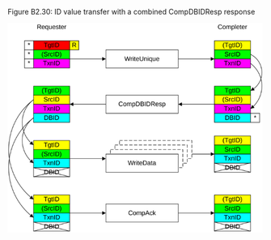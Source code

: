 Figure B2.30: ID value transfer with a combined CompDBIDResp response

![Image](page_121/image_000000_5e9d20238ac45bc9404ddc20d898823ed039336705da69893df44408d8521715.png)